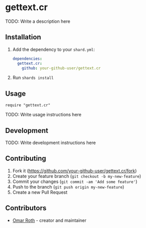 # gettext.cr

TODO: Write a description here

## Installation

1. Add the dependency to your `shard.yml`:

   ```yaml
   dependencies:
     gettext.cr:
       github: your-github-user/gettext.cr
   ```

2. Run `shards install`

## Usage

```crystal
require "gettext.cr"
```

TODO: Write usage instructions here

## Development

TODO: Write development instructions here

## Contributing

1. Fork it (<https://github.com/your-github-user/gettext.cr/fork>)
2. Create your feature branch (`git checkout -b my-new-feature`)
3. Commit your changes (`git commit -am 'Add some feature'`)
4. Push to the branch (`git push origin my-new-feature`)
5. Create a new Pull Request

## Contributors

- [Omar Roth](https://github.com/your-github-user) - creator and maintainer
